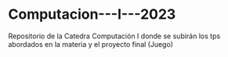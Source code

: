 # Computacion---I---2023
Repositorio de la Catedra Computación I donde se subirán los tps abordados en la materia y el proyecto final (Juego)
